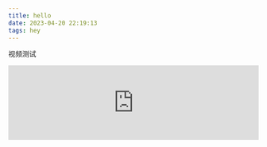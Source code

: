 ```yaml
---
title: hello
date: 2023-04-20 22:19:13
tags: hey
---
```


视频测试

<iframe id="spkj" src="https://player.bilibili.com/player.html?aid=BV1h8411c7zk&page=1" scrolling="no" border="0" frameborder="no" framespacing="0" allowfullscreen="true" width=100%> </iframe>
<script type="text/javascript">  
document.getElementById("spkj").style.height=document.getElementById("spkj").scrollWidth*0.76+"px";
</script>
